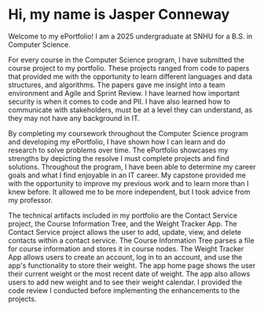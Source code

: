 # Hi, my name is Jasper Conneway
Welcome to my ePortfolio! I am a 2025 undergraduate at SNHU for a B.S. in Computer Science.

For every course in the Computer Science program, I have submitted the course project to my 
portfolio. These projects ranged from code to papers that provided me with the opportunity to 
learn different languages and data structures, and algorithms. The papers gave me insight into 
a team environment and Agile and Sprint Review. I have learned how important security is when 
it comes to code and PII. I have also learned how to communicate with stakeholders, must be at 
a level they can understand, as they may not have any background in IT.

By completing my coursework throughout the Computer Science program and developing my 
ePortfolio, I have shown how I can learn and do research to solve problems over time. The 
ePortfolio showcases my strengths by depicting the resolve I must complete projects and find 
solutions. Throughout the program, I have been able to determine my career goals and what I 
find enjoyable in an IT career. My capstone provided me with the opportunity to improve my 
previous work and to learn more than I knew before. It allowed me to be more independent, but 
I took advice from my professor. 

The technical artifacts included in my portfolio are the Contact Service project, the Course 
Information Tree, and the Weight Tracker App. The Contact Service project allows the user to 
add, update, view, and delete contacts within a contact service. The Course Information Tree 
parses a file for course information and stores it in course nodes. The Weight Tracker App 
allows users to create an account, log in to an account, and use the app's functionality to 
store their weight. The app home page shows the user their current weight or the most recent 
date of weight. The app also allows users to add new weight and to see their weight calendar. 
I provided the code review I conducted before implementing the enhancements to the projects. 
